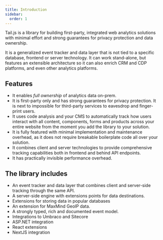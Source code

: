 ```yaml
---
title: Introduction
sidebar:
  order: 1
---
```


Tail.js is a library for building first-party, integrated web analytics solutions with minimal effort and strong guarantees for privacy protection and data ownership.

It is a generalized event tracker and data layer that is not tied to a specific database, frontend or server technology. It can work stand-alone, but features an extensible architecture so it can also enrich CRM and CDP platforms, and even other analytics platforms.

## Features

- It enables _full ownership_ of analytics data on-prem.
- It is first-party only and has strong guarantees for privacy protection. It is next to impossible for third-party services to eavesdrop and finger-print users.
- It uses code analysis and your CMS to automatically track how users interact with all content, components, forms and products across your entire website from the moment you add the library to your solution.
- It is fully featured with minimal implementation and maintenance overhead, as it does not require breakable boilerplate code all over your solution.
- It combines client and server technologies to provide comprehensive tracking capabilities both in frontend and behind API endpoints.
- It has practically invisible performance overhead.

## The library includes

- An event tracker and data layer that combines client and server-side tracking through the same API.
- A server-side engine with extensions points for data destinations.
- Extensions for storing data in popular databases
- An extension for MaxMind GeoIP data.
- A strongly typed, rich and documented event model.
- Integrations to Umbraco and Sitecore
- ASP.NET integration
- React extensions
- NextJS integration
